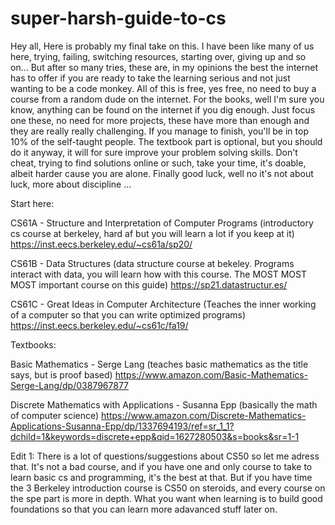 # super-harsh-guide-to-cs

Hey all, Here is probably my final take on this. I have been like many of us here, trying, failing, switching resources, starting over, giving up and so on... But after so many tries, these are, in my opinions the best the internet has to offer if you are ready to take the learning serious and not just wanting to be a code monkey. All of this is free, yes free, no need to buy a course from a random dude on the internet. For the books, well I'm sure you know, anything can be found on the internet if you dig enough. Just focus one these, no need for more projects, these have more than enough and they are really really challenging. If you manage to finish, you'll be in top 10% of the self-taught people. The textbook part is optional, but you should do it anyway, it will for sure improve your problem solving skills. Don't cheat, trying to find solutions online or such, take your time, it's doable, albeit harder cause you are alone. Finally good luck, well no it's not about luck, more about discipline ...

Start here:

CS61A - Structure and Interpretation of Computer Programs (introductory cs course at berkeley, hard af but you will learn a lot if you keep at it)
https://inst.eecs.berkeley.edu/~cs61a/sp20/

CS61B - Data Structures (data structure course at bekeley. Programs interact with data, you will learn how with this course. The MOST MOST MOST important course on this guide)
https://sp21.datastructur.es/

CS61C - Great Ideas in Computer Architecture (Teaches the inner working of a computer so that you can write optimized programs)
https://inst.eecs.berkeley.edu/~cs61c/fa19/

Textbooks:

Basic Mathematics - Serge Lang (teaches basic mathematics as the title says, but is proof based)
https://www.amazon.com/Basic-Mathematics-Serge-Lang/dp/0387967877

Discrete Mathematics with Applications - Susanna Epp (basically the math of computer science)
https://www.amazon.com/Discrete-Mathematics-Applications-Susanna-Epp/dp/1337694193/ref=sr_1_1?dchild=1&keywords=discrete+epp&qid=1627280503&s=books&sr=1-1

Edit 1: There is a lot of questions/suggestions about CS50 so let me adress that. It's not a bad course, and if you have one and only course to take to learn basic cs and programming, it's the best at that. But if you have time the 3 Berkeley introduction course is CS50 on steroids, and every course on the spe part is more in depth. What you want when learning is to build good foundations so that you can learn more adavanced stuff later on.
